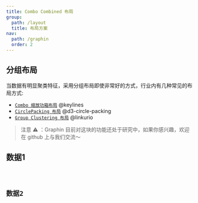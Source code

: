 ```yaml
---
title: Combo Combined 布局
group:
  path: /layout
  title: 布局方案
nav:
  path: /graphin
  order: 2
---
```


## 分组布局

当数据有明显聚类特征，采用分组布局即使非常好的方式，行业内有几种常见的布局方式:

- [`Combo 缩放功箱布局`](https://cambridge-intelligence.com/graph-visualization-rectangular-combos/) @keylines
- [`CirclePacking 布局`](https://observablehq.com/@d3/zoomable-circle-packing) @d3-circle-packing
- [`Group Clustering 布局`](https://doc.linkurio.us/ogma/latest/examples/visual-grouping.html) @linkurio

> 注意 ⚠️ ：Graphin 目前对这块的功能还处于研究中，如果你感兴趣，欢迎在 github 上与我们交流～

## 数据1

<code src='./demos/combo-combined.tsx'>

## 数据2

<code src='./demos/combo-combined-data2.tsx'>